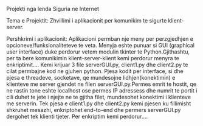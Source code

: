 Projekti nga lenda Siguria ne Internet

Tema e Projektit: Zhvillimi i aplikacionit per komunikim te sigurte klient-server.

Pershkrimi i aplikacionit: 
  Aplikacioni permban nje meny per perzgjedhjen e opcioneve/funksionaliteteve te veta. Menyja eshte punuar si GUI (graphical user interface) duke perdorur vetem modulin tkinter te Python.Gjithashtu, per ta bere komunikimin klient-server-klient kemi perdorur menyra te enkriptimit....
  Kemi krijuar 3 file serverGUI.py, client1.py dhe client2.py te cilat permbajne kod ne gjuhen python. Pjesa kodit per interface, si dhe pjesa e threadeve, socketave, qe mundesojne lidhjen(konektimin) e klienteve me server gjendet ne filen serverGUI.py.Permes emrit te hostit, qe ne rastin tone eshte localhost ose permes IP adressess dhe numrit te portit i cili duhet te jete i njejte ne te gjitha filet, mundesohet konektimi i klienteve me serverin. Tek pjesa e client1.py dhe client2.py kemi pjesen ku fillimisht shkruhet mesazhi, enkriptohet end-to-end dhe permers serverGUI.py dergohet tek klienti tjeter.
  Per enkriptim kemi perdorur....
  

